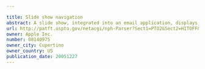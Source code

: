 ```yaml
---

title: Slide show navigation
abstract: A slide show, integrated into an email application, displays images such as those included as an attachment to an email message. The user can view the slide show without exiting the email application. Slide show navigation controls are provided. An index sheet mode can be activated wherein a number of thumbnails are displayed, allowing easy navigation to any image within the slide show. Transition animations can be provided for clarifying operations such as activating and dismissing the index sheet.
url: http://patft.uspto.gov/netacgi/nph-Parser?Sect1=PTO2&Sect2=HITOFF&p=1&u=%2Fnetahtml%2FPTO%2Fsearch-adv.htm&r=1&f=G&l=50&d=PALL&S1=08140975&OS=08140975&RS=08140975
owner: Apple Inc.
number: 08140975
owner_city: Cupertino
owner_country: US
publication_date: 20051227
---
```


